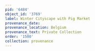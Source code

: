 ```yaml
---
pid: '6484'
object_id: '3769'
label: Winter Cityscape with Pig Market
provenance_date:
provenance_location: Belgium
provenance_text: Private Collection
order: '1500'
collection: provenance
---
```


